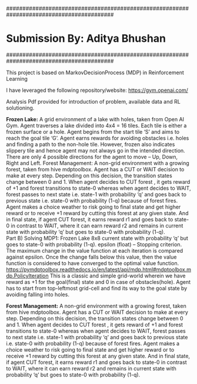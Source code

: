 #########################################################################################
# Submission By: Aditya Bhushan
#########################################################################################

This project is based on MarkovDecisionProcess (MDP) in Reinforcement Learning

I have leveraged the following repository/website:
https://gym.openai.com/

Analysis Pdf provided for introduction of problem, available data and RL solutioning.


**Frozen Lake:** 
A grid environment of a lake with holes, taken from Open AI Gym. Agent traverses a lake divided into 4x4 = 16 tiles. Each tile is either a frozen surface or a hole. Agent begins from the start tile ‘S’ and aims to reach the goal tile ‘G’. Agent earns rewards for avoiding obstacles i.e. holes and finding a path to the non-hole tile. However, frozen also indicates slippery tile and hence agent may not always go in the intended direction. There are only 4 possible directions for the agent to move – Up, Down, Right and Left. 
Forest Management: A non-grid environment with a growing forest, taken from hive mdptoolbox. Agent has a CUT or WAIT decision to make at every step. Depending on this decision, the transition states change between 0 and 1. When agent decides to CUT forest , it gets reward of +1 and forest transitions to state-0 whereas when agent decides to WAIT, forest passes to next state i.e. state-1 with probability ‘q’ and goes back to previous state i.e. state-0 with probability (1-q) because of forest fires. Agent makes a choice weather to risk going to final state and get higher reward or to receive +1 reward by cutting this forest at any given state. And in final state, if agent CUT forest, it earns reward r1 and goes back to state-0 in contrast to WAIT, where it can earn reward r2 and remains in current state with probability ‘q’ but goes to state-0 with probability (1-q).     
Part B)  Solving MDP1: Frozen Lake 8x8
current state with probability ‘q’ but goes to state-0 with probability (1-q).
epsilon (float) – Stopping criterion. The maximum change in the value function at each iteration is compared against epsilon. Once the change falls below this value, then the value function is considered to have converged to the optimal value function. 
https://pymdptoolbox.readthedocs.io/en/latest/api/mdp.html#mdptoolbox.mdp.PolicyIteration
This is a classic and simple grid-world wherein we have reward as +1 for the goal(final) state and 0 in case of obstacles(hole). Agent has to start from top-leftmost grid-cell  and find its way to the goal state by avoiding falling into holes. 


**Forest Management:**
A non-grid environment with a growing forest, taken from hive mdptoolbox. Agent has a CUT or WAIT decision to make at every step. Depending on this decision, the transition states change between 0 and 1. When agent decides to CUT forest , it gets reward of +1 and forest transitions to state-0 whereas when agent decides to WAIT, forest passes to next state i.e. state-1 with probability ‘q’ and goes back to previous state i.e. state-0 with probability (1-q) because of forest fires. Agent makes a choice weather to risk going to final state and get higher reward or to receive +1 reward by cutting this forest at any given state. And in final state, if agent CUT forest, it earns reward r1 and goes back to state-0 in contrast to WAIT, where it can earn reward r2 and remains in current state with probability ‘q’ but goes to state-0 with probability (1-q).    
